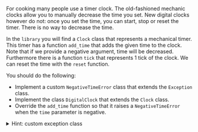 For cooking many people use a timer clock. The old-fashioned mechanic clocks allow you to manually decrease the time you set.
New digital clocks however do not: once you set the time, you can start, stop or reset the timer.
There is no way to decrease the time.

In the `library` you will find a `Clock` class that represents a mechanical timer.
This timer has a function `add_time` that adds the given time to the clock. Note that if we provide a negative argument,
time will be decreased.
Furthermore there is a function `tick` that represents 1 tick of the clock. We can reset the time with the `reset` function.

You should do the following:

* Implement a custom `NegativeTimeError` class that extends the `Exception` class.
* Implement the class `DigitalClock` that extends the `Clock` class.
* Override the `add_time` function so that it raises a `NegativeTimeError` when the `time` parameter is negative.

<details>
    <summary>Hint: custom exception class</summary>
    You can create your own exception class by defining a class that extends <code>Exception</code>. For example: <br/>
    <pre>class MyOwnError(Exception):
    pass</pre>
</details>


